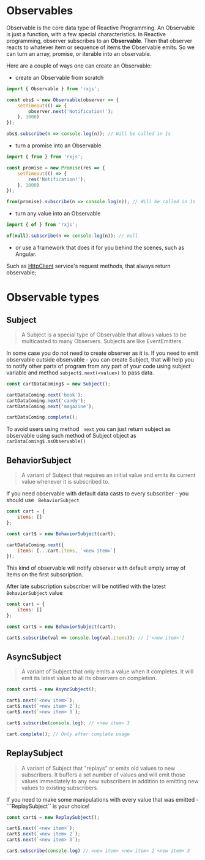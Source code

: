 # Observables

Observable is the core data type of Reactive Programming. An Observable is just a function, with a few special characteristics.  In Reactive programming, observer subscribes to an **Observable**. Then that observer reacts to whatever item or sequence of items the Observable emits. So we can turn an array, promise, or iterable into an observable.


Here are a couple of ways one can create an Observable:
* create an Observable from scratch
```javascript
import { Observable } from 'rxjs';

const obs$ = new Observable(observer => {
    setTimeout(() => {
        observer.next('Notification!');
    }, 1000)
});

obs$.subscribe(n => console.log(n)); // Will be called in 1s
```
* turn a promise into an Observable

```javascript
import { from } from 'rxjs';

const promise = new Promise(res => {
    setTimeout(() => {
        res('Notification!');
    }, 1000)
});

from(promise).subscribe(n => console.log(n)); // Will be called in 1s
```
* turn any value into an Observable

```javascript
import { of } from 'rxjs';

of(null).subscribe(n => console.log(n)); // null
```

* or use a framework that does it for you behind the scenes, such as Angular.


Such as [HttpClient](https://angular.io/guide/http) service's request methods, that always return observable;

# Observable types
## Subject
> A Subject is a special type of Observable 
> that allows values to be multicasted to many 
> Observers. Subjects are like EventEmitters.

In some case you do not need to create observer as it is. If you need to emit observable outside observable - you can create Subject, that will help you to notify other parts of program from any part of your code using subject variable and method ``` subject$.next(<value>) ``` to pass data.

```javascript
const cartDataComing$ = new Subject();

cartDataComing.next('book');
cartDataComing.next('candy');
cartDataComing.next('magazine');

cartDataComing.complete();
```

To avoid users using method ``` next``` you can just return subject as observable using such method of Subject object as ``` carDataComing$.asObservable() ```

## BehaviorSubject

>A variant of Subject that requires an initial value and emits its current value whenever it is subscribed to.

If you need observable with default data casts to every subscriber - you should use ``` BehaviorSubject```

```javascript
const cart = {
    items: []
};

const cart$ = new BehaviorSubject(cart);

cartDataComing.next({
    items: [...cart.items, `<new item>`]
});
```

This kind of observable will notify observer with default empty array of items on the first subscription.

After late subscription subscriber will be notified with the latest ```BehaviorSubject``` value

```javascript
const cart = {
    items: []
};

const cart$ = new BehaviorSubject(cart);

cart$.subscribe(val => console.log(val.items)); // ['<new item>']
```

## AsyncSubject

> A variant of Subject that only emits a value when it completes. It will emit its latest value to all its observers on completion.

```javascript
const cart$ = new AsyncSubject();

cart$.next(`<new item>`);
cart$.next(`<new item> 2`);
cart$.next(`<new item> 3`);

cart$.subscribe(console.log); // <new item> 3

cart.complete(); // Only after complete usage
```

## ReplaySubject

>A variant of Subject that "replays" or emits old values to new subscribers. It buffers a set number of values and will emit those values immediately to any new subscribers in addition to emitting new values to existing subscribers.

If you need to make some manipulations with every value that was emitted - ```ReplaySubject`` is your choice!

```javascript
const cart$ = new ReplaySubject();

cart$.next(`<new item>`);
cart$.next(`<new item> 2`);
cart$.next(`<new item> 3`);

car$.subscribe(console.log) // <new item> <new item> 2 <new item> 3
```